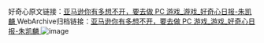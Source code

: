 好奇心原文链接：[亚马逊你有多想不开，要去做 PC 游戏_游戏_好奇心日报-朱凯麟 ](https://www.qdaily.com/articles/10643.html)
WebArchive归档链接：[亚马逊你有多想不开，要去做 PC 游戏_游戏_好奇心日报-朱凯麟 ](http://web.archive.org/web/20190623162430/https://www.qdaily.com/articles/10643.html)
![image](http://ww3.sinaimg.cn/large/007d5XDply1g3w5tmabifj30u02ql4qp)